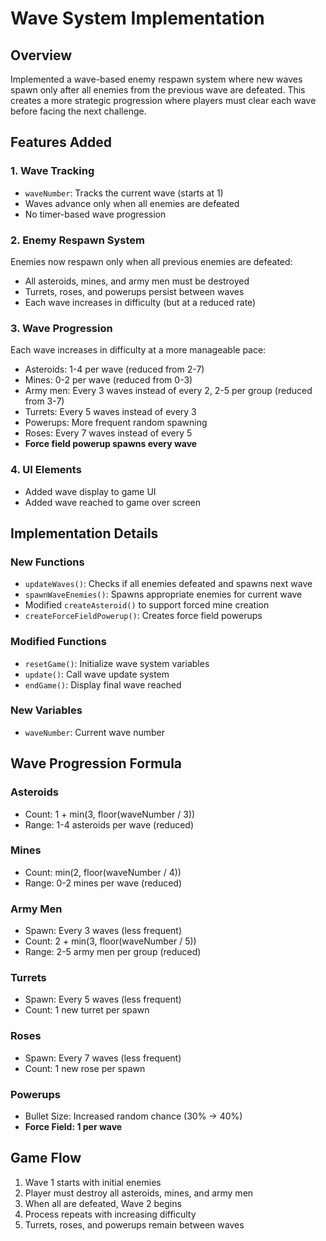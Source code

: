 # Wave System Implementation

## Overview
Implemented a wave-based enemy respawn system where new waves spawn only after all enemies from the previous wave are defeated. This creates a more strategic progression where players must clear each wave before facing the next challenge.

## Features Added

### 1. Wave Tracking
- `waveNumber`: Tracks the current wave (starts at 1)
- Waves advance only when all enemies are defeated
- No timer-based wave progression

### 2. Enemy Respawn System
Enemies now respawn only when all previous enemies are defeated:
- All asteroids, mines, and army men must be destroyed
- Turrets, roses, and powerups persist between waves
- Each wave increases in difficulty (but at a reduced rate)

### 3. Wave Progression
Each wave increases in difficulty at a more manageable pace:
- Asteroids: 1-4 per wave (reduced from 2-7)
- Mines: 0-2 per wave (reduced from 0-3)
- Army men: Every 3 waves instead of every 2, 2-5 per group (reduced from 3-7)
- Turrets: Every 5 waves instead of every 3
- Powerups: More frequent random spawning
- Roses: Every 7 waves instead of every 5
- **Force field powerup spawns every wave**

### 4. UI Elements
- Added wave display to game UI
- Added wave reached to game over screen

## Implementation Details

### New Functions
- `updateWaves()`: Checks if all enemies defeated and spawns next wave
- `spawnWaveEnemies()`: Spawns appropriate enemies for current wave
- Modified `createAsteroid()` to support forced mine creation
- `createForceFieldPowerup()`: Creates force field powerups

### Modified Functions
- `resetGame()`: Initialize wave system variables
- `update()`: Call wave update system
- `endGame()`: Display final wave reached

### New Variables
- `waveNumber`: Current wave number

## Wave Progression Formula

### Asteroids
- Count: 1 + min(3, floor(waveNumber / 3))
- Range: 1-4 asteroids per wave (reduced)

### Mines
- Count: min(2, floor(waveNumber / 4))
- Range: 0-2 mines per wave (reduced)

### Army Men
- Spawn: Every 3 waves (less frequent)
- Count: 2 + min(3, floor(waveNumber / 5))
- Range: 2-5 army men per group (reduced)

### Turrets
- Spawn: Every 5 waves (less frequent)
- Count: 1 new turret per spawn

### Roses
- Spawn: Every 7 waves (less frequent)
- Count: 1 new rose per spawn

### Powerups
- Bullet Size: Increased random chance (30% -> 40%)
- **Force Field: 1 per wave**

## Game Flow
1. Wave 1 starts with initial enemies
2. Player must destroy all asteroids, mines, and army men
3. When all are defeated, Wave 2 begins
4. Process repeats with increasing difficulty
5. Turrets, roses, and powerups remain between waves